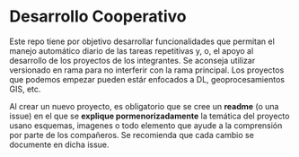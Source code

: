 # Desarrollo Cooperativo
Este repo tiene por objetivo desarrollar funcionalidades que permitan el manejo automático diario de las tareas repetitivas y, o, el apoyo al desarrollo de los proyectos de los integrantes. Se aconseja utilizar versionado en rama para no interferir con la rama principal.
Los proyectos que podemos empezar pueden estár enfocados a DL, geoprocesamientos GIS, etc. 

Al crear un nuevo proyecto, es obligatorio que se cree un **readme** (o una issue) en el que se **explique pormenorizadamente** la temática del proyecto usano esquemas, imagenes o todo elemento que ayude a la comprensión por parte de los compañeros.
Se recomienda que cada cambio se documente en dicha issue.
